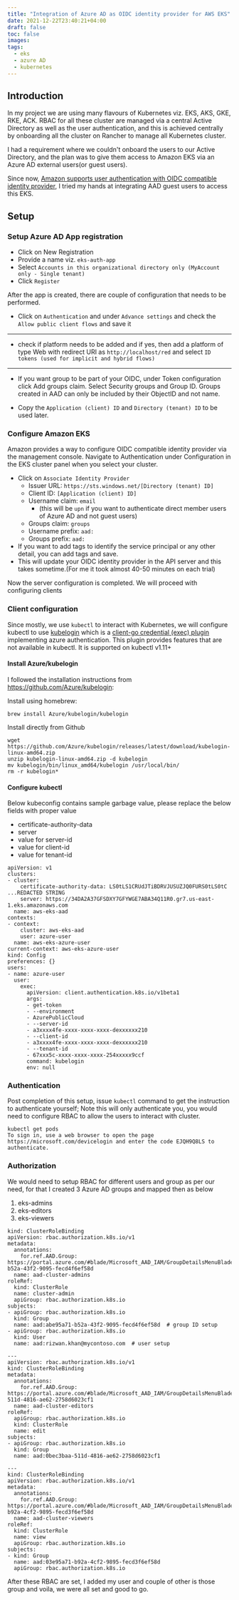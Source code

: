 ```yaml
---
title: "Integration of Azure AD as OIDC identity provider for AWS EKS"
date: 2021-12-22T23:40:21+04:00
draft: false
toc: false
images:
tags:
  - eks
  - azure AD
  - kubernetes
---
```


## Introduction
In my project we are using many flavours of Kubernetes viz. EKS, AKS, GKE, RKE, ACK. RBAC for all these cluster are managed via a central Active Directory as well as the user authentication, and this is achieved centrally by onboarding all the cluster on Rancher to manage all Kubernetes cluster.

I had a requirement where we couldn't onboard the users to our Active Directory, and the plan was to give them access to Amazon EKS via an Azure AD external users(or guest users).

Since now, [Amazon supports user authentication with OIDC compatible identity provider](https://aws.amazon.com/about-aws/whats-new/2021/02/amazon-eks-clusters-support-user-authentication-oidc-compatible-identity-providers/), I tried my hands at integrating AAD guest users to access this EKS.

## Setup

### Setup Azure AD App registration
- Click on New Registration
- Provide a name viz. `eks-auth-app`
- Select `Accounts in this organizational directory only (MyAccount only - Single tenant)`
- Click `Register`

After the app is created, there are couple of configuration that needs to be performed.
- Click on `Authentication` and under `Advance settings` and check the `Allow public client flows` and save it
---
- check if platform needs to be added and if yes, then add a platform of type Web with redirect URI as `http://localhost/red` and select `ID tokens (used for implicit and hybrid flows)`
---
- If you want group to be part of your OIDC, under Token configuration click Add groups claim. Select Security groups and Group ID. Groups created in AAD can only be included by their ObjectID and not name.

- Copy the `Application (client) ID` and `Directory (tenant) ID` to be used later.

### Configure Amazon EKS
Amazon provides a way to configure OIDC compatible identity provider via the management console. Navigate to Authentication under Configuration in the EKS cluster panel when you select your cluster.

- Click on `Associate Identity Provider`
    - Issuer URL: `https://sts.windows.net/[Directory (tenant) ID]`
    - Client ID: `[Application (client) ID]`
    - Username claim: `email` 
        - (this will be `upn` if you want to authenticate direct member users of Azure AD and not guest users)
    - Groups claim: `groups`
    - Username prefix: `aad:`
    - Groups prefix: `aad:`
- If you want to add tags to identify the service principal or any other detail, you can add tags and save.
- This will update your OIDC identity provider in the API server and this takes sometime.(For me it took almost 40-50 minutes on each trial)

Now the server configuration is completed. We will proceed with configuring clients

### Client configuration
Since mostly, we use `kubectl` to interact with Kubernetes, we will configure kubectl to use [kubelogin](https://github.com/Azure/kubelogin) which is a [client-go credential (exec) plugin](https://kubernetes.io/docs/reference/access-authn-authz/authentication/#client-go-credential-plugins) implementing azure authentication. This plugin provides features that are not available in kubectl. It is supported on kubectl v1.11+

#### Install Azure/kubelogin
I followed the installation instructions from https://github.com/Azure/kubelogin:

Install using homebrew:
```
brew install Azure/kubelogin/kubelogin
```

Install directly from Github
```
wget https://github.com/Azure/kubelogin/releases/latest/download/kubelogin-linux-amd64.zip
unzip kubelogin-linux-amd64.zip -d kubelogin
mv kubelogin/bin/linux_amd64/kubelogin /usr/local/bin/
rm -r kubelogin*
```

#### Configure kubectl
Below kubeconfig contains sample garbage value, please replace the below fields with proper value
- certificate-authority-data
- server
- value for server-id
- value for client-id
- value for tenant-id

```
apiVersion: v1
clusters:
- cluster:
    certificate-authority-data: LS0tLS1CRUdJTiBDRVJUSUZJQ0FURS0tLS0tC ...REDACTED STRING
    server: https://34DA2A37GFSDXY7GFYWGE7ABA34Q11R0.gr7.us-east-1.eks.amazonaws.com
  name: aws-eks-aad
contexts:
- context:
    cluster: aws-eks-aad
    user: azure-user
  name: aws-eks-azure-user
current-context: aws-eks-azure-user
kind: Config
preferences: {}
users:
- name: azure-user
  user:
    exec:
      apiVersion: client.authentication.k8s.io/v1beta1
      args:
      - get-token
      - --environment
      - AzurePublicCloud
      - --server-id
      - a3xxxx4fe-xxxx-xxxx-xxxx-dexxxxxx210
      - --client-id
      - a3xxxx4fe-xxxx-xxxx-xxxx-dexxxxxx210
      - --tenant-id
      - 67xxx5c-xxxx-xxxx-xxxx-254xxxxx9ccf
      command: kubelogin
      env: null
```

### Authentication
Post completion of this setup, issue `kubectl` command to get the instruction to authenticate yourself; Note this will only authenticate you, you would need to configure RBAC to allow the users to interact with cluster.

```
kubectl get pods
To sign in, use a web browser to open the page https://microsoft.com/devicelogin and enter the code EJQH9Q8LS to authenticate.
```

### Authorization
We would need to setup RBAC for different users and group as per our need, for that I created 3 Azure AD groups and mapped then as below
1. eks-admins
2. eks-editors
3. eks-viewers
```
kind: ClusterRoleBinding
apiVersion: rbac.authorization.k8s.io/v1
metadata:
  annotations:
    for.ref.AAD.Group: https://portal.azure.com/#blade/Microsoft_AAD_IAM/GroupDetailsMenuBlade/Overview/groupId/abe95a71-b52a-43f2-9095-fecd4f6ef58d
  name: aad-cluster-admins
roleRef:
  kind: ClusterRole
  name: cluster-admin
  apiGroup: rbac.authorization.k8s.io
subjects:
- apiGroup: rbac.authorization.k8s.io
  kind: Group
  name: aad:abe95a71-b52a-43f2-9095-fecd4f6ef58d  # group ID setup
- apiGroup: rbac.authorization.k8s.io
  kind: User
  name: aad:rizwan.khan@mycontoso.com  # user setup
  
---
apiVersion: rbac.authorization.k8s.io/v1
kind: ClusterRoleBinding
metadata:
  annotations:
    for.ref.AAD.Group: https://portal.azure.com/#blade/Microsoft_AAD_IAM/GroupDetailsMenuBlade/Overview/groupId/0bec3baa-511d-4816-ae62-2758d6023cf1
  name: aad-cluster-editors
roleRef:
  apiGroup: rbac.authorization.k8s.io
  kind: ClusterRole
  name: edit
subjects:
- apiGroup: rbac.authorization.k8s.io
  kind: Group
  name: aad:0bec3baa-511d-4816-ae62-2758d6023cf1

---
kind: ClusterRoleBinding
apiVersion: rbac.authorization.k8s.io/v1
metadata:
  annotations:
    for.ref.AAD.Group: https://portal.azure.com/#blade/Microsoft_AAD_IAM/GroupDetailsMenuBlade/Overview/groupId/03e95a71-b92a-4cf2-9895-fecd3f6ef58d
  name: aad-cluster-viewers
roleRef:
  kind: ClusterRole
  name: view
  apiGroup: rbac.authorization.k8s.io
subjects:
- kind: Group
  name: aad:03e95a71-b92a-4cf2-9895-fecd3f6ef58d
  apiGroup: rbac.authorization.k8s.io

```

After these RBAC are set, I added my user and couple of other is those group and voila, we were all set and good to go.
